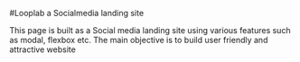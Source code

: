 #Looplab a Socialmedia landing site


This page is built as a Social media landing site using various features such
as modal, flexbox etc. The main objective is to build user friendly and
attractive website
